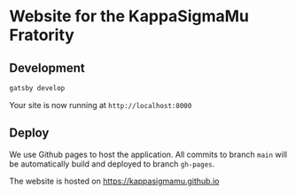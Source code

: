 # Website for the KappaSigmaMu Fratority

## Development

```sh
gatsby develop
```

Your site is now running at `http://localhost:8000`

## Deploy

We use Github pages to host the application. All commits to branch `main` will be automatically build and deployed to branch `gh-pages`.

The website is hosted on https://kappasigmamu.github.io
